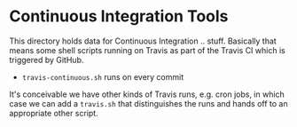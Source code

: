 # Continuous Integration Tools

This directory holds data for Continuous Integration .. stuff.
Basically that means some shell scripts running on Travis as
part of the Travis CI which is triggered by GitHub.

 - `travis-continuous.sh` runs on every commit

It's conceivable we have other kinds of Travis runs, e.g. cron
jobs, in which case we can add a `travis.sh` that distinguishes
the runs and hands off to an appropriate other script.

